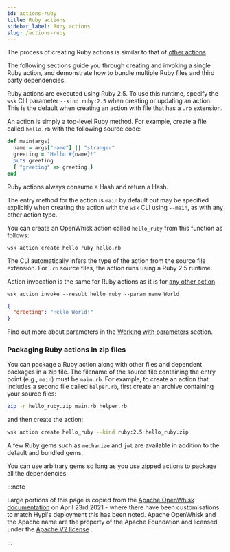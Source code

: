 ```yaml
---
id: actions-ruby
title: Ruby actions
sidebar_label: Ruby actions
slug: /actions-ruby
---
```


The process of creating Ruby actions is similar to that of [other actions](openwhisk-actions.md#the-basics).

The following sections guide you through creating and invoking a single Ruby action, and demonstrate how to bundle multiple Ruby files and third party dependencies.

Ruby actions are executed using Ruby 2.5. To use this runtime, specify the `wsk` CLI parameter
`--kind ruby:2.5` when creating or updating an action. This is the default when creating an action
with file that has a `.rb` extension.

An action is simply a top-level Ruby method. For example, create a file called `hello.rb`
with the following source code:

```ruby
def main(args)
  name = args["name"] || "stranger"
  greeting = "Hello #{name}!"
  puts greeting
  { "greeting" => greeting }
end
```

Ruby actions always consume a Hash and return a Hash.

The entry method for the action is `main` by default but may be specified explicitly
when creating the action with the `wsk` CLI using `--main`, as with any other action type.

You can create an OpenWhisk action called `hello_ruby` from this function as follows:

```
wsk action create hello_ruby hello.rb
```

The CLI automatically infers the type of the action from the source file extension.
For `.rb` source files, the action runs using a Ruby 2.5 runtime.

Action invocation is the same for Ruby actions as it is for [any other action](openwhisk-actions.md#the-basics).

```
wsk action invoke --result hello_ruby --param name World
```

```json
{
  "greeting": "Hello World!"
}
```

Find out more about parameters in the [Working with parameters](openwhisk-parameters.md) section.

### Packaging Ruby actions in zip files

You can package a Ruby action along with other files and dependent packages in a zip file.
The filename of the source file containing the entry point (e.g., `main`) must be `main.rb`.
For example, to create an action that includes a second file called `helper.rb`,
first create an archive containing your source files:

```bash
zip -r hello_ruby.zip main.rb helper.rb
```
and then create the action:

```bash
wsk action create hello_ruby --kind ruby:2.5 hello_ruby.zip
```

A few Ruby gems such as `mechanize` and `jwt` are available in addition to the default and bundled gems.

You can use arbitrary gems so long as you use zipped actions to package all the dependencies.

:::note

Large portions of this page is copied from the [Apache OpenWhisk documentation](https://github.com/apache/openwhisk/tree/master/docs) on April 23rd 2021 - where there have been customisations to match Hypi's deployment this has been noted. Apache OpenWhisk and the Apache name are the property of the Apache Foundation and licensed under the [Apache V2 license](https://github.com/apache/openwhisk/blob/master/LICENSE.txt) .

:::